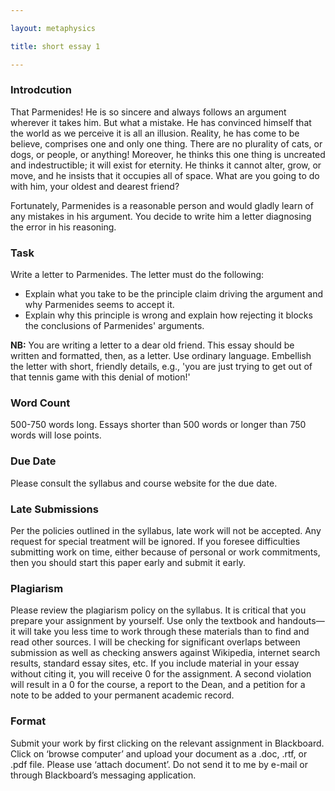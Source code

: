 ```yaml
---

layout: metaphysics

title: short essay 1

---
```




### Introdcution
That Parmenides! He is so sincere and always follows an argument wherever it takes him.  But what a mistake. He has convinced himself that the world as we perceive it is all an illusion. Reality, he has come to be believe, comprises one and only one thing. There are no plurality of cats, or dogs, or people, or anything! Moreover, he thinks this one thing is uncreated and indestructible; it will exist for eternity. He thinks it cannot alter, grow, or move, and he insists that it occupies all of space. What are you going to do with him, your oldest and dearest friend? 

Fortunately, Parmenides is a reasonable person and would gladly learn of any mistakes in his argument. You decide to write him a letter diagnosing the error in his reasoning. 

### Task

Write a letter to Parmenides. The letter must do the following:

+ Explain what you take to be the principle claim driving the argument and why Parmenides seems to accept it. 
+ Explain why this principle is wrong and explain how rejecting it blocks the conclusions of Parmenides' arguments. 

**NB:** You are writing a letter to a dear old friend. This essay should be written and formatted, then, as a letter.  Use ordinary language. Embellish the letter with short, friendly details, e.g., 'you are just trying to get out of that tennis game with this denial of motion!' 

### Word Count

500-750 words long. Essays shorter than 500 words or longer than 750 words will lose points.

### Due Date

Please consult the syllabus and course website for the due date.

### Late Submissions

Per the policies outlined in the syllabus, late work will not be accepted. Any request for special treatment will be ignored. If you foresee difficulties submitting work on time, either because of personal or work commitments, then you should start this paper early and submit it early.

### Plagiarism

Please review the plagiarism policy on the syllabus. It is critical that you prepare your assignment by yourself. Use only the textbook and handouts—it will take you less time to work through these materials than to find and read other sources. I will be checking for significant overlaps between submission as well as checking answers against Wikipedia, internet search results, standard essay sites, etc. If you include material in your essay without citing it, you will receive 0 for the assignment. A second violation will result in a 0 for the course, a report to the Dean, and a petition for a note to be added to your permanent academic record.

### Format

Submit your work by first clicking on the relevant assignment in Blackboard. Click on ‘browse computer’ and upload your document as a .doc, .rtf, or .pdf file. Please use ‘attach document’. Do not send it to me by e-mail or through Blackboard’s messaging application.